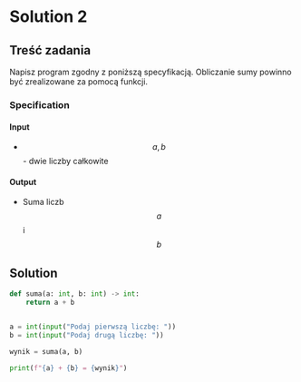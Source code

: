 # Solution 2

## Treść zadania

Napisz program zgodny z poniższą specyfikacją. Obliczanie sumy powinno być zrealizowane za pomocą funkcji.

### Specification

#### Input

* $$a, b$$ - dwie liczby całkowite

#### Output

* Suma liczb $$a$$ i $$b$$ 

## Solution

```python
def suma(a: int, b: int) -> int:
    return a + b


a = int(input("Podaj pierwszą liczbę: "))
b = int(input("Podaj drugą liczbę: "))

wynik = suma(a, b)

print(f"{a} + {b} = {wynik}")
```

